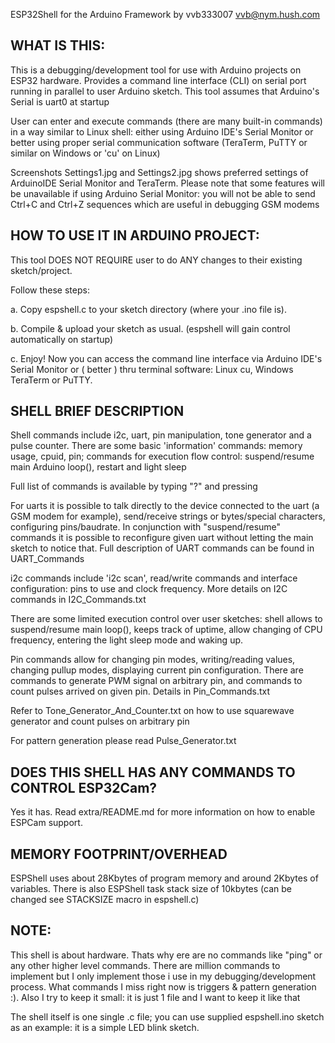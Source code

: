 ESP32Shell for the Arduino Framework by vvb333007 <vvb@nym.hush.com>

WHAT IS THIS:
-------------
 This is a debugging/development tool for use with Arduino projects on
 ESP32 hardware. Provides a command line interface (CLI) on serial port
 running in parallel to user Arduino sketch. This tool assumes that Arduino's
 Serial is uart0 at startup

 User can enter and execute commands (there are many built-in commands) in a way 
 similar to Linux shell: either using Arduino IDE's Serial Monitor or better using
 proper serial communication software (TeraTerm, PuTTY or similar on Windows or 
 'cu' on Linux)
 
 Screenshots Settings1.jpg and Settings2.jpg shows preferred settings of ArduinoIDE 
 Serial Monitor and TeraTerm. Please note that some features will be unavailable if 
 using Arduino Serial Monitor: you will not be able to send Ctrl+C and Ctrl+Z sequences
 which are useful in debugging GSM modems
 
HOW TO USE IT IN ARDUINO PROJECT:
---------------------------------
 This tool DOES NOT REQUIRE user to do ANY changes to their existing
 sketch/project.
 
 Follow these steps:
 
 a. Copy espshell.c to your sketch directory (where your .ino file is).
 
 b. Compile & upload your sketch as usual. (espshell will gain control 
    automatically on startup)
    
 c. Enjoy! Now you can access the command line interface via Arduino 
    IDE's Serial Monitor or ( better ) thru terminal software: Linux cu, 
    Windows TeraTerm or PuTTY.

SHELL BRIEF DESCRIPTION
-------------------------------------------

 Shell commands include i2c, uart, pin manipulation, tone generator
 and a pulse counter. There are some basic 'information' commands:
 memory usage, cpuid, pin; commands for execution flow control: suspend/resume
 main Arduino loop(), restart and light sleep

 Full list of commands is available by typing "?" and pressing <Enter>

 For uarts it is possible to talk directly to the device connected to the uart
 (a GSM modem for example), send/receive strings or bytes/special characters,
 configuring pins/baudrate. In conjunction with "suspend/resume" commands it
 is possible to reconfigure given uart without letting the main sketch to notice
 that. Full description of UART commands can be found in UART_Commands

 i2c commands include 'i2c scan', read/write commands and interface configuration:
 pins to use and clock frequency. More details on I2C commands in I2C_Commands.txt

 There are some limited execution control over user sketches: shell allows to
 suspend/resume main loop(), keeps track of uptime, allow changing of CPU frequency,
 entering the light sleep mode and waking up.

 Pin commands allow for changing pin modes, writing/reading  values, changing pullup
 modes, displaying current pin configuration. There are commands to generate PWM
 signal on arbitrary pin, and commands to count pulses arrived on given pin.
 Details in Pin_Commands.txt

 Refer to Tone_Generator_And_Counter.txt on how to use squarewave generator and
 count pulses on arbitrary pin

 For pattern generation please read Pulse_Generator.txt


DOES THIS SHELL HAS ANY COMMANDS TO CONTROL ESP32Cam?
-----------------------------------------------------
Yes it has. Read extra/README.md for more information on how
to enable ESPCam support.
 
MEMORY FOOTPRINT/OVERHEAD
-------------------------

ESPShell uses about 28Kbytes of program memory and around 2Kbytes of variables. There is also
ESPShell task stack size of 10kbytes (can be changed see STACKSIZE macro in espshell.c)

NOTE:
-----
This shell is about hardware. Thats why ere are no commands like "ping" or any other
higher level commands. There are million commands to implement but I only implement those
i use in my debugging/development process. What commands I miss right now is triggers &
pattern generation :). Also I try to keep it small: it is just 1 file and I want to
keep it like that

The shell itself is one single .c file; you can use supplied espshell.ino sketch as an 
example: it is a simple LED blink sketch.


